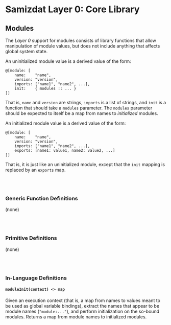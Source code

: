 Samizdat Layer 0: Core Library
==============================

Modules
-------

The *Layer 0* support for modules consists of library functions that
allow manipulation of module values, but does not include anything
that affects global system state.

An uninitialized module value is a derived value of the form:

```
@[module: [
    name:    "name",
    version: "version",
    imports: ["name1", "name2", ...],
    init:    { modules :: ... }
]]
```

That is, `name` and `version` are strings, `imports` is a list of strings,
and `init` is a function that should take a `modules` parameter.
The `modules` parameter should be expected to itself be a map from names to
*initialized* modules.

An initialized module value is a derived value of the form:

```
@[module: [
    name:    "name",
    version: "version",
    imports: ["name1", "name2", ...],
    exports: [name1: value1, name2: value2, ...]
]]
```

That is, it is just like an uninitialized module, except that the
`init` mapping is replaced by an `exports` map.


<br><br>
### Generic Function Definitions

(none)


<br><br>
### Primitive Definitions

(none)


<br><br>
### In-Language Definitions

#### `moduleInit(context) <> map`

Given an execution context (that is, a map from names to values meant to
be used as global variable bindings), extract the names that appear to
be module names (`"module:..."`), and perform initialization on the so-bound
modules. Returns a map from module names to initialized modules.
